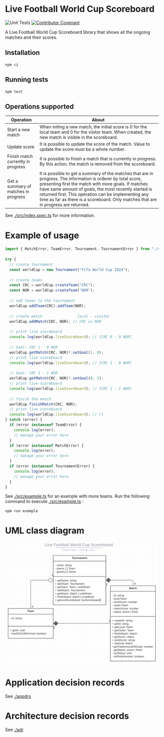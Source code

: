 # Live Football World Cup Scoreboard

![Unit Tests](https://github.com/MLopezJ/Live-Football-World-Cup-Scoreboard/actions/workflows/test.yaml/badge.svg)
[![Contributor Covenant](https://img.shields.io/badge/Contributor%20Covenant-2.1-4baaaa.svg)](code_of_conduct.md)

A Live Football World Cup Scoreboard library that shows all the ongoing matches and their scores.

## Installation

```
npm ci
```

## Running tests

```
npm test
```

## Operations supported

| Operation                            | About                                                                                                                                                                                                                                                                                                                                                                       |
| ------------------------------------ | --------------------------------------------------------------------------------------------------------------------------------------------------------------------------------------------------------------------------------------------------------------------------------------------------------------------------------------------------------------------------- |
| Start a new match                    | When initing a new match, the initial score is 0 for the local team and 0 for the visitor team. When created, the new match is visible in the scoreboard.                                                                                                                                                                                                                   |
| Update score                         | It is possible to update the score of the match. Value to update the score must be a whole number.                                                                                                                                                                                                                                                                          |
| Finish match currently in progress   | It is possible to finish a match that is currently in progress. By this action, the match is removed from the scoreboard.                                                                                                                                                                                                                                                   |
| Get a summary of matches in progress | It is possible to get a summary of the matches that are in progress. The information is orderer by total score, presenting first the match with more goals. If matches have same amount of goals, the most recently started is returned first. This operation can be implementing any time as far as there is a scoreboard. Only matches that are in progress are returned. |

See [./src/index.spec.ts](./src/index.spec.ts) for more information.

# Example of usage

```TypeScript
import { MatchError, TeamError, Tournament, TournamentError } from "./src/index";

try {
  // create tournament
  const worldCup = new Tournament("Fifa World Cup 2024");

  // create teams
  const CRC = worldCup.createTeam("CRC");
  const NOR = worldCup.createTeam("NOR");

  // add teams to the tournament
  worldCup.addTeam(CRC).addTeam(NOR);

  // create match                local - visitor
  worldCup.addMatch(CRC, NOR); // CRC vs NOR

  // print live scoreboard
  console.log(worldCup.liveScoreboard); // [CRC 0 - 0 NOR]

  // Goal: CRC 1 - 0 NOR
  worldCup.getMatch(CRC, NOR)?.setGoal(1, 0);
  // print live scoreboard
  console.log(worldCup.liveScoreboard); // [CRC 1 - 0 NOR]

  // Goal: CRC 1 - 1 NOR
  worldCup.getMatch(CRC, NOR)?.setGoal(0, 1);
  // print live scoreboard
  console.log(worldCup.liveScoreboard); // [CRC 1 - 1 NOR]

  // finish the match
  worldCup.finishMatch(CRC, NOR);
  // print live scoreboard
  console.log(worldCup.liveScoreboard); // []
} catch (error) {
  if (error instanceof TeamError) {
    console.log(error);
    // manage your error here
  }
  if (error instanceof MatchError) {
    console.log(error);
    // manage your error here
  }
  if (error instanceof TournamentError) {
    console.log(error);
    // manage your error here
  }
}

```

See [./src/example.ts](./src/example.ts) for an example with more teams. Run the following command to execute [./src/example.ts](./src/example.ts) :

```
npm run example
```

# UML class diagram

![UML class diagram](./img/UML-class-diagram.png)

# Application decision records

See [./appdrs](./appdr/README.md)

# Architecture decision records

See [./adr](./adr/README.md)
